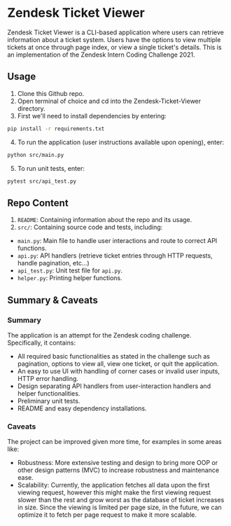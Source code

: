 # Zendesk Ticket Viewer



Zendesk Ticket Viewer is a CLI-based application where users can retrieve information about a ticket system. Users have the options to view multiple tickets at once through page index, or view a single ticket's details. This is an implementation of the Zendesk Intern Coding Challenge 2021.



## Usage



1. Clone this Github repo.
2. Open terminal of choice and cd into the Zendesk-Ticket-Viewer directory.
3. First we'll need to install dependencies by entering:



```bash
pip install -r requirements.txt
```
4. To run the application (user instructions available upon opening), enter:
```bash
python src/main.py
```
5. To run unit tests, enter:
```bash
pytest src/api_test.py
```
## Repo Content
1. `README`:
Containing information about the repo and its usage.
2. `src/`: Containing source code and tests, including:
- `main.py`: Main file to handle user interactions and route to correct API functions.
- `api.py`: API handlers (retrieve ticket entries through HTTP requests, handle pagination, etc...)
- `api_test.py`: Unit test file for `api.py`.
- `helper.py`: Printing helper functions.




## Summary & Caveats
### Summary
The application is an attempt for the Zendesk coding challenge. Specifically, it contains:
- All required basic functionalities as stated in the challenge such as pagination, options to view all, view one ticket, or quit the application.
- An easy to use UI with handling of corner cases or invalid user inputs, HTTP error handling.
- Design separating API handlers from user-interaction handlers and helper functionalities.
- Preliminary unit tests.
- README and easy dependency installations.
### Caveats
The project can be improved given more time, for examples in some areas like:
- Robustness: More extensive testing and design to bring more OOP or other design patterns (MVC) to increase robustness and maintenance ease.
- Scalability: Currently, the application fetches all data upon the first viewing request, however this might make the first viewing request slower than the rest and grow worst as the database of ticket increases in size. Since the viewing is limited per page size, in the future, we can optimize it to fetch per page request to make it more scalable.
